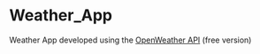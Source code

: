 # Weather_App
Weather App developed using the [OpenWeather API](https://openweathermap.org/) (free version)
